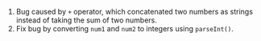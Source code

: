 1. Bug caused by `+` operator, which concatenated two numbers as strings instead of taking the sum of two numbers.
2. Fix bug by converting `num1` and `num2` to integers using `parseInt()`. 